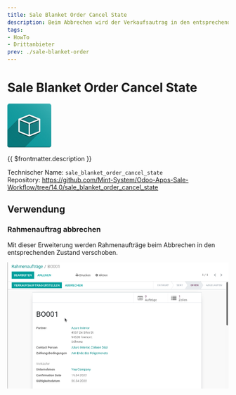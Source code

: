 ```yaml
---
title: Sale Blanket Order Cancel State
description: Beim Abbrechen wird der Verkaufsautrag in den entsprechendne Status versetzt.
tags:
- HowTo
- Drittanbieter
prev: ./sale-blanket-order
---
```

# Sale Blanket Order Cancel State
![icon_oms_box](attachments/icon_oms_box.png)

{{ $frontmatter.description }}

Technischer Name: `sale_blanket_order_cancel_state`\
Repository: <https://github.com/Mint-System/Odoo-Apps-Sale-Workflow/tree/14.0/sale_blanket_order_cancel_state>

## Verwendung

### Rahmenauftrag abbrechen

Mit dieser Erweiterung werden Rahmenaufträge beim Abbrechen in den entsprechenden Zustand verschoben.

![Sale Blanket Order Cancel State](attachments/Sale%20Blanket%20Order%20Cancel%20State.gif)